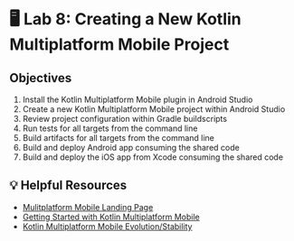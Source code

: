 # 🖥 Lab 8: Creating a New Kotlin Multiplatform Mobile Project

## Objectives
1. Install the Kotlin Multiplatform Mobile plugin in Android Studio
2. Create a new Kotlin Multiplatform Mobile project within Android Studio
3. Review project configuration within Gradle buildscripts
4. Run tests for all targets from the command line
5. Build artifacts for all targets from the command line
6. Build and deploy Android app consuming the shared code
7. Build and deploy the iOS app from Xcode consuming the shared code

## 💡 Helpful Resources
- [Mulitplatform Mobile Landing Page](https://kotlinlang.org/lp/mobile/)
- [Getting Started with Kotlin Multiplatform Mobile](https://kotlinlang.org/docs/mobile/getting-started.html)
- [Kotlin Multiplatform Mobile Evolution/Stability](https://kotlinlang.org/docs/mobile/kmm-evolution.html)